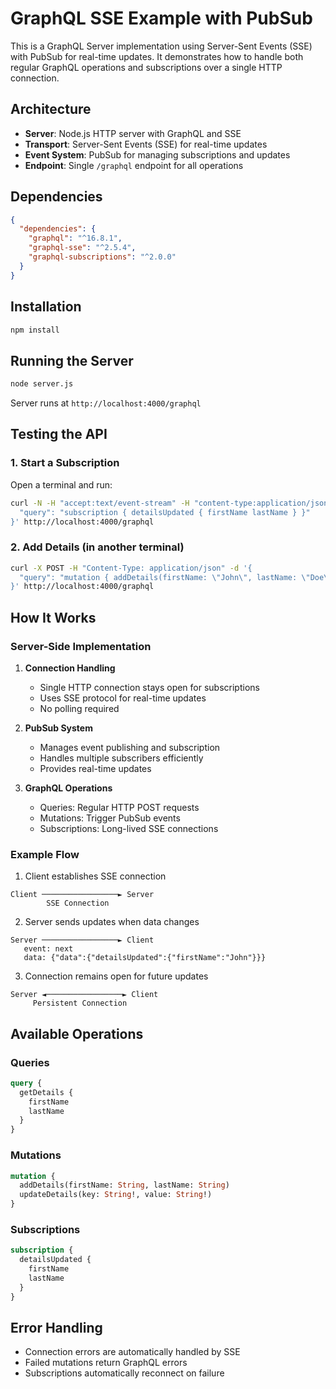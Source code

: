 # GraphQL SSE Example with PubSub

This is a GraphQL Server implementation using Server-Sent Events (SSE) with PubSub for real-time updates. It demonstrates how to handle both regular GraphQL operations and subscriptions over a single HTTP connection.

## Architecture

- **Server**: Node.js HTTP server with GraphQL and SSE
- **Transport**: Server-Sent Events (SSE) for real-time updates
- **Event System**: PubSub for managing subscriptions and updates
- **Endpoint**: Single `/graphql` endpoint for all operations

## Dependencies

```json
{
  "dependencies": {
    "graphql": "^16.8.1",
    "graphql-sse": "^2.5.4",
    "graphql-subscriptions": "^2.0.0"
  }
}
```

## Installation

```bash
npm install
```

## Running the Server

```bash
node server.js
```

Server runs at `http://localhost:4000/graphql`

## Testing the API

### 1. Start a Subscription
Open a terminal and run:
```bash
curl -N -H "accept:text/event-stream" -H "content-type:application/json" -d '{
  "query": "subscription { detailsUpdated { firstName lastName } }"
}' http://localhost:4000/graphql
```

### 2. Add Details (in another terminal)
```bash
curl -X POST -H "Content-Type: application/json" -d '{
  "query": "mutation { addDetails(firstName: \"John\", lastName: \"Doe\") { firstName lastName } }"
}' http://localhost:4000/graphql
```

## How It Works

### Server-Side Implementation

1. **Connection Handling**
   - Single HTTP connection stays open for subscriptions
   - Uses SSE protocol for real-time updates
   - No polling required

2. **PubSub System**
   - Manages event publishing and subscription
   - Handles multiple subscribers efficiently
   - Provides real-time updates

3. **GraphQL Operations**
   - Queries: Regular HTTP POST requests
   - Mutations: Trigger PubSub events
   - Subscriptions: Long-lived SSE connections

### Example Flow

1. Client establishes SSE connection
```
Client ─────────────────► Server
        SSE Connection
```

2. Server sends updates when data changes
```
Server ─────────────────► Client
   event: next
   data: {"data":{"detailsUpdated":{"firstName":"John"}}}
```

3. Connection remains open for future updates
```
Server ◄─────────────────► Client
     Persistent Connection
```

## Available Operations

### Queries
```graphql
query {
  getDetails {
    firstName
    lastName
  }
}
```

### Mutations
```graphql
mutation {
  addDetails(firstName: String, lastName: String)
  updateDetails(key: String!, value: String!)
}
```

### Subscriptions
```graphql
subscription {
  detailsUpdated {
    firstName
    lastName
  }
}
```



## Error Handling

- Connection errors are automatically handled by SSE
- Failed mutations return GraphQL errors
- Subscriptions automatically reconnect on failure
